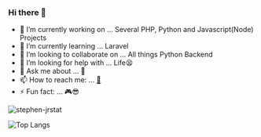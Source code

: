 ### Hi there 👋

<!--
**stephen-jr/stephen-jr** is a ✨ _special_ ✨ repository because its `README.md` (this file) appears on your GitHub profile.

Here are some ideas to get you started:

-->

- 🔭 I’m currently working on ... Several PHP, Python and Javascript(Node) Projects
- 🌱 I’m currently learning ... Laravel
- 👯 I’m looking to collaborate on ... All things Python Backend
- 🤔 I’m looking for help with ... Life😫
- 💬 Ask me about ... 🤔
- 📫 How to reach me: ... [📧](mailto:stephen24jnr@gmail.com)
- ⚡ Fun fact: ... 🎮😎

<!--### Github Stats -->

![stephen-jrstat](https://github-readme-stats.vercel.app/api?username=stephen-jr&include_all_commits=true&count_private=true&hide=prs,issues,stars&show_icons=true&theme=radical)

![Top Langs](https://github-readme-stats.vercel.app/api/top-langs/?username=stephen-jr&show_icons=true&theme=radical&layout=compact)

